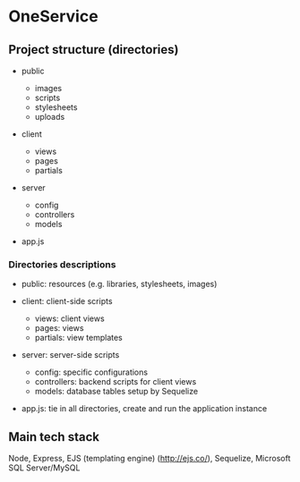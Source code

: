 # OneService

## Project structure (directories)
- public  
  - images
   - scripts
   - stylesheets
   - uploads

- client
  - views
   - pages
   - partials
 
- server
  - config 
  - controllers 
  - models

- app.js
      
### Directories descriptions 
- public: resources (e.g. libraries, stylesheets, images)

- client: client-side scripts
  - views: client views
   - pages: views
   - partials: view templates 

- server: server-side scripts
  - config: specific configurations
  - controllers: backend scripts for client views
  - models: database tables setup by Sequelize

- app.js: tie in all directories, create and run the application instance

## Main tech stack
Node, Express, EJS (templating engine) (http://ejs.co/), Sequelize, Microsoft SQL Server/MySQL
